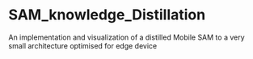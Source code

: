 # SAM_knowledge_Distillation
An implementation and visualization of a distilled Mobile SAM to a very small architecture optimised for edge device
